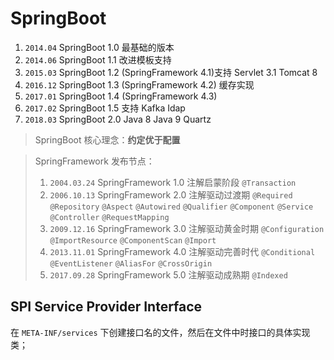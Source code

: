 # SpringBoot

1. `2014.04` SpringBoot 1.0 最基础的版本
2. `2014.06` SpringBoot 1.1 改进模板支持
3. `2015.03` SpringBoot 1.2 (SpringFramework 4.1)支持 Servlet 3.1 Tomcat 8
4. `2016.12` SpringBoot 1.3 (SpringFramework 4.2) 缓存实现
5. `2017.01` SpringBoot 1.4 (SpringFramework 4.3)
6. `2017.02` SpringBoot 1.5 支持 Kafka Idap
7. `2018.03` SpringBoot 2.0 Java 8 Java 9 Quartz

> SpringBoot 核心理念：**约定优于配置**

> SpringFramework 发布节点：
> 
> 1. `2004.03.24` SpringFramework 1.0 注解启蒙阶段 `@Transaction`
> 2. `2006.10.13` SpringFramework 2.0 注解驱动过渡期 `@Required` `@Repository` `@Aspect` `@Autowired` `@Qualifier` `@Component` `@Service` `@Controller` `@RequestMapping`
> 3. `2009.12.16` SpringFramework 3.0 注解驱动黄金时期 `@Configuration` `@ImportResource` `@ComponentScan` `@Import`
> 4. `2013.11.01` SpringFramework 4.0 注解驱动完善时代 `@Conditional` `@EventListener` `@AliasFor` `@CrossOrigin`
> 5. `2017.09.28` SpringFramework 5.0 注解驱动成熟期 `@Indexed`


## SPI Service Provider Interface

在 `META-INF/services` 下创建接口名的文件，然后在文件中时接口的具体实现类；

